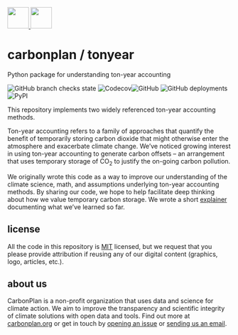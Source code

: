 <p align="left">
  <a href="https://carbonplan.org/#gh-light-mode-only">
    <img
      src="https://carbonplan-assets.s3.amazonaws.com/monogram/dark-small.png"
      height="48px"
    />
  </a>
  <a href="https://carbonplan.org/#gh-dark-mode-only">
    <img
      src="https://carbonplan-assets.s3.amazonaws.com/monogram/light-small.png"
      height="48px"
    />
  </a>
</p>

# carbonplan / tonyear

Python package for understanding ton-year accounting

![GitHub branch checks state](https://img.shields.io/github/checks-status/carbonplan/ton-year/main?style=flat-square)
![Codecov](https://img.shields.io/codecov/c/github/carbonplan/ton-year?style=flat-square)![GitHub](https://img.shields.io/github/license/carbonplan/ton-year?style=flat-square)
![GitHub deployments](https://img.shields.io/github/deployments/carbonplan/ton-year/production?label=docs&style=flat-square)
![PyPI](https://img.shields.io/pypi/v/tonyear?style=flat-square)

This repository implements two widely referenced ton-year accounting methods.

Ton-year accounting refers to a family of approaches that quantify the benefit of temporarily storing carbon dioxide that might otherwise enter the atmosphere and exacerbate climate change. We’ve noticed growing interest in using ton-year accounting to generate carbon offsets – an arrangement that uses temporary storage of CO<sub>2</sub> to justify the on-going carbon pollution.

We originally wrote this code as a way to improve our understanding of the climate science, math, and assumptions underlying ton-year accounting methods. By sharing our code, we hope to help facilitate deep thinking about how we value temporary carbon storage. We wrote a short [explainer](https://carbonplan.org/research/ton-year-explainer) documenting what we’ve learned so far.

## license

All the code in this repository is [MIT](https://choosealicense.com/licenses/mit/) licensed, but we request that you please provide attribution if reusing any of our digital content (graphics, logo, articles, etc.).

## about us

CarbonPlan is a non-profit organization that uses data and science for climate action. We aim to improve the transparency and scientific integrity of climate solutions with open data and tools. Find out more at [carbonplan.org](https://carbonplan.org/) or get in touch by [opening an issue](https://github.com/carbonplan/ton-year/issues/new) or [sending us an email](mailto:hello@carbonplan.org).
